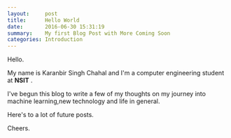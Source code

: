 ```yaml
---
layout:     post
title:      Hello World
date:       2016-06-30 15:31:19
summary:    My first Blog Post with More Coming Soon
categories: Introduction
---
```


Hello.

My name is Karanbir Singh Chahal and I'm a computer engineering student at **NSIT** .

I've begun this blog to write a few of my thoughts on my journey into machine learning,new technology and life in general.

Here's to a lot of future posts.

Cheers.
